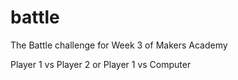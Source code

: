 # battle
The Battle challenge for Week 3 of Makers Academy

Player 1 vs Player 2
or
Player 1 vs Computer
